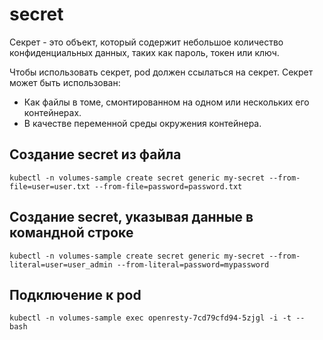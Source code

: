 # secret

Секрет - это объект, который содержит небольшое количество 
конфиденциальных данных, таких как пароль, токен или ключ.

Чтобы использовать секрет, pod должен ссылаться на секрет. 
Секрет может быть использован:

- Как файлы в томе, смонтированном на одном или нескольких 
его контейнерах.
- В качестве переменной среды окружения контейнера.

## Создание secret из файла

`kubectl -n volumes-sample create secret generic my-secret --from-file=user=user.txt --from-file=password=password.txt`

## Создание secret, указывая данные в командной строке

`kubectl -n volumes-sample create secret generic my-secret --from-literal=user=user_admin --from-literal=password=mypassword`

## Подключение к pod

`kubectl -n volumes-sample exec openresty-7cd79cfd94-5zjgl -i -t -- bash`
